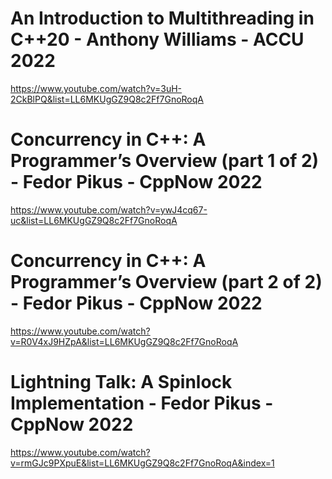 # An Introduction to Multithreading in C++20 - Anthony Williams - ACCU 2022
https://www.youtube.com/watch?v=3uH-2CkBlPQ&list=LL6MKUgGZ9Q8c2Ff7GnoRoqA

# Concurrency in C++: A Programmer’s Overview (part 1 of 2) - Fedor Pikus - CppNow 2022
https://www.youtube.com/watch?v=ywJ4cq67-uc&list=LL6MKUgGZ9Q8c2Ff7GnoRoqA

# Concurrency in C++: A Programmer’s Overview (part 2 of 2) - Fedor Pikus - CppNow 2022
https://www.youtube.com/watch?v=R0V4xJ9HZpA&list=LL6MKUgGZ9Q8c2Ff7GnoRoqA

# Lightning Talk: A Spinlock Implementation - Fedor Pikus - CppNow 2022
https://www.youtube.com/watch?v=rmGJc9PXpuE&list=LL6MKUgGZ9Q8c2Ff7GnoRoqA&index=1
